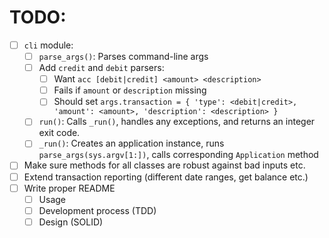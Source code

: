 # TODO:

- [ ] `cli` module:
    - [ ] `parse_args()`: Parses command-line args
    - [ ] Add `credit` and `debit` parsers:
        - [ ] Want `acc [debit|credit] <amount> <description>`
        - [ ] Fails if `amount` or `description` missing
        - [ ] Should set `args.transaction = {
                  'type': <debit|credit>, 'amount': <amount>, 'description': <description>
              }`
    - [ ] `run()`: Calls `_run()`, handles any exceptions, and returns an integer exit code.
    - [ ] `_run()`: Creates an application instance, runs `parse_args(sys.argv[1:])`, calls corresponding `Application` method
- [ ] Make sure methods for all classes are robust against bad inputs etc.
- [ ] Extend transaction reporting (different date ranges, get balance etc.)
- [ ] Write proper README
    - [ ] Usage
    - [ ] Development process (TDD)
    - [ ] Design (SOLID)
